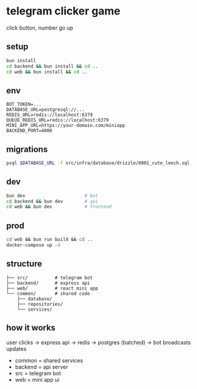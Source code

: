 # telegram clicker game

click button, number go up

## setup

```bash
bun install
cd backend && bun install && cd ..
cd web && bun install && cd ..
```

## env

```env
BOT_TOKEN=...
DATABASE_URL=postgresql://...
REDIS_URL=redis://localhost:6379
QUEUE_REDIS_URL=redis://localhost:6379
MINI_APP_URL=https://your-domain.com/miniapp
BACKEND_PORT=4000
```

## migrations

```bash
psql $DATABASE_URL -f src/infra/database/drizzle/0001_cute_leech.sql
```

## dev

```bash
bun dev                      # bot
cd backend && bun dev        # api
cd web && bun dev            # frontend
```

## prod

```bash
cd web && bun run build && cd ..
docker-compose up -d
```

## structure

```
├── src/          # telegram bot
├── backend/      # express api
├── web/          # react mini app
└── common/       # shared code
    ├── database/
    ├── repositories/
    └── services/
```

## how it works

user clicks → express api → redis → postgres (batched) → bot broadcasts updates

- common = shared services
- backend = api server
- src = telegram bot
- web = mini app ui

